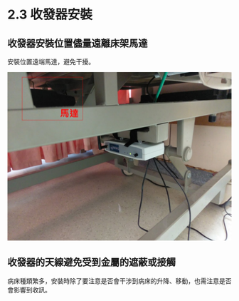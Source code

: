 # 2.3 收發器安裝

## 收發器安裝位置儘量遠離床架馬達

安裝位置遠端馬達，避免干擾。

![](../../.gitbook/assets/shou-fa-qi-an-zhuang-wei-zhi-jin-liang-yuan-li-chuang-jia-ma-da.png)

## 收發器的天線避免受到金屬的遮蔽或接觸

病床種類繁多，安裝時除了要注意是否會干涉到病床的升降、移動，也需注意是否會影響到收訊。

